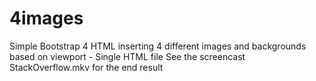 # 4images
Simple Bootstrap 4 HTML inserting 4 different images and backgrounds based on viewport - Single HTML file
See the screencast StackOverflow.mkv for the end result

